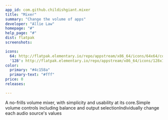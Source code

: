 ```yaml
---
app_id: com.github.childishgiant.mixer
title: "Mixer"
summary: "Change the volume of apps"
developer: "Allie Law"
homepage: "#"
help_page: "#"
dist: flatpak
screenshots:

icons:
  64: http://flatpak.elementary.io/repo/appstream/x86_64/icons/64x64/com.github.childishgiant.mixer.png
  '128': http://flatpak.elementary.io/repo/appstream/x86_64/icons/128x128/com.github.childishgiant.mixer.png
color:
  primary: "#4c158a"
  primary-text: "#fff"
price: 0
releases:

---
```


A no-frills volume mixer, with simplicity and usability at its core.Simple volume controls including balance and output selectionIndividually change each audio source's values